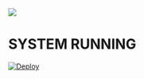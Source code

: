 <img src="https://img.shields.io/github/repo-size/Mikhaiel/Media?color=green&label=Repo%20total%20size&style=plastic">
<p align="center">



# SYSTEM RUNNING 


                  

[![Deploy](https://www.herokucdn.com/deploy/button.svg)](https://heroku.com/deploy?template=https://github.com/9990hashir/HASH)
